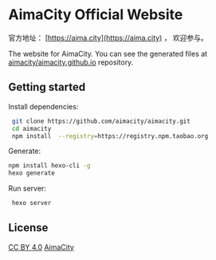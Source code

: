 # AimaCity Official Website

官方地址： [https://aima.city](https://aima.city) ， 欢迎参与。

The website for AimaCity. You can see the generated files at [aimacity/aimacity.github.io](https://github.com/aimacity/aimacity.github.io) repository.

## Getting started

Install dependencies:

```bash
 git clone https://github.com/aimacity/aimacity.git
 cd aimacity
 npm install  --registry=https://registry.npm.taobao.org
```

Generate:

```bash
npm install hexo-cli -g
hexo generate
```

Run server:

```bash
 hexo server
```

## License

[CC BY 4.0](http://creativecommons.org/licenses/by/4.0/) 
[AimaCity](https://github.com/aimacity)